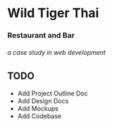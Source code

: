 # Wild Tiger Thai
### Restaurant and Bar
###### a case study in web development

## TODO
* Add Project Outline Doc
* Add Design Docs
* Add Mockups
* Add Codebase
